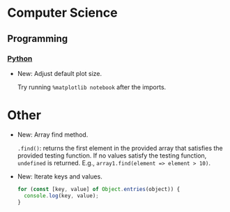 # Computer Science

## Programming

### [Python](jupyter.md)

* New: Adjust default plot size.

    Try running `%matplotlib notebook` after the imports.
    

# Other

* New: Array find method.

    `.find()`: returns the first element in the provided array that satisfies the provided testing function. If no values satisfy the testing function, `undefined` is returned. E.g., `array1.find(element => element > 10)`.
    

* New: Iterate keys and values.

    ```javascript
    for (const [key, value] of Object.entries(object)) {
      console.log(key, value);
    }
    ```